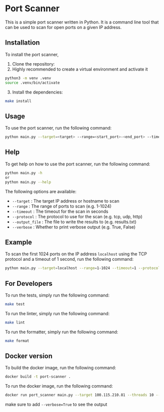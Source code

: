 # Port Scanner

This is a simple port scanner written in Python. It is a command line tool that can be used to scan for open ports on a given IP address.

## Installation

To install the port scanner,

1. Clone the repository:
2. Highly recommended to create a virtual environment and activate it
```bash
python3 -m venv .venv
source .venv/bin/activate
```
3. Install the dependencies:

```bash
make install
```

## Usage

To use the port scanner, run the following command:

```bash
python main.py --target=<target> --range=<start_port>-<end_port> --timeout=<timeout> --protocol=<protocol> --output_file=<output_file> --verbose=<verbose>
```

## Help

To get help on how to use the port scanner, run the following command:

```bash
python main.py -h
or 
python main.py --help
```

The following options are available:

- `--target` : The target IP address or hostname to scan
- `--range` : The range of ports to scan (e.g. 1-1024)
- `--timeout` : The timeout for the scan in seconds
- `--protocol` : The protocol to use for the scan (e.g. tcp, udp, http)
- `--output_file` : The file to write the results to (e.g. results.txt)
- `--verbose` : Whether to print verbose output (e.g. True, False)

## Example

To scan the first 1024 ports on the IP address `localhost` using the TCP protocol and a timeout of 1 second, run the following command:

```bash
python main.py --target=localhost --range=1-1024 --timeout=1 --protocol=tcp --output_file=results.txt --verbose=True
```

## For Developers

To run the tests, simply run the following command:

```bash
make test
```

To run the linter, simply run the following command:

```bash
make lint
```

To run the formatter, simply run the following command:

```bash
make format
```

## Docker version

To build the docker image, run the following command:

```bash
docker build -t port-scanner .
```

To run the docker image, run the following command:

```bash
docker run port_scanner main.py --target 100.115.210.81 --threads 10 --range 1-100 --verbose true
```
make sure to add `--verbose=True` to see the output